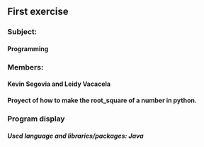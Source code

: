 ## First exercise
### Subject:
#### Programming
### Members:
#### Kevin Segovia and Leidy Vacacela
#### Proyect of how to make the root_square of a number in python.
### Program display
##### Used language and libraries/packages: Java
